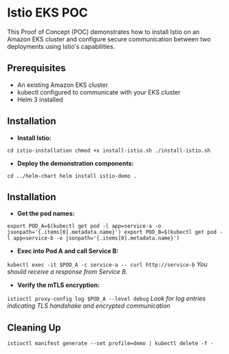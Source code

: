 # Istio EKS POC

This Proof of Concept (POC) demonstrates how to install Istio on an Amazon EKS cluster and configure secure communication between two deployments using Istio's capabilities.

## Prerequisites

- An existing Amazon EKS cluster
- kubectl configured to communicate with your EKS cluster
- Helm 3 installed

## Installation

- **Install Istio:**

`
cd istio-installation
chmod +x install-istio.sh
./install-istio.sh
`

- **Deploy the demonstration components:**

`
cd ../helm-chart
helm install istio-demo .
`

## Installation

- **Get the pod names:**

`
export POD_A=$(kubectl get pod -l app=service-a -o jsonpath='{.items[0].metadata.name}')
export POD_B=$(kubectl get pod -l app=service-b -o jsonpath='{.items[0].metadata.name}')
`

- **Exec into Pod A and call Service B:**

`
kubectl exec -it $POD_A -c service-a -- curl http://service-b
`
*You should receive a response from Service B.*

- **Verify the mTLS encryption:**

`
istioctl proxy-config log $POD_A --level debug
`
*Look for log entries indicating TLS handshake and encrypted communication*


## Cleaning Up

`
istioctl manifest generate --set profile=demo | kubectl delete -f -
`